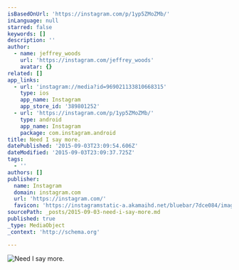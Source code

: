 ```yaml
---
isBasedOnUrl: 'https://instagram.com/p/1yp5ZMoZMb/'
inLanguage: null
starred: false
keywords: []
description: ''
author:
  - name: jeffrey_woods
    url: 'https://instagram.com/jeffrey_woods'
    avatar: {}
related: []
app_links:
  - url: 'instagram://media?id=969021133810668315'
    type: ios
    app_name: Instagram
    app_store_id: '389801252'
  - url: 'https://instagram.com/p/1yp5ZMoZMb/'
    type: android
    app_name: Instagram
    package: com.instagram.android
title: Need I say more.
datePublished: '2015-09-03T23:09:54.606Z'
dateModified: '2015-09-03T23:09:37.725Z'
tags:
  - ''
authors: []
publisher:
  name: Instagram
  domain: instagram.com
  url: 'https://instagram.com/'
  favicon: 'https://instagramstatic-a.akamaihd.net/bluebar/7dce084/images/ico/favicon.ico'
sourcePath: _posts/2015-09-03-need-i-say-more.md
published: true
_type: MediaObject
_context: 'http://schema.org'

---
```

![Need I say more.](https://igcdn-photos-c-a.akamaihd.net/hphotos-ak-xpa1/t51.2885-15/e15/11184548_455040487995346_1406721199_n.jpg)
